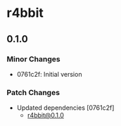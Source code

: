 # r4bbit

## 0.1.0

### Minor Changes

- 0761c2f: Initial version

### Patch Changes

- Updated dependencies [0761c2f]
  - r4bbit@0.1.0
